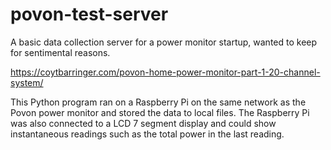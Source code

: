# povon-test-server

A basic data collection server for a power monitor startup, wanted to keep for sentimental reasons.

https://coytbarringer.com/povon-home-power-monitor-part-1-20-channel-system/

This Python program ran on a Raspberry Pi on the same network as the Povon power monitor and stored the data to local files.
The Raspberry Pi was also connected to a LCD 7 segment display and could show instantaneous readings such as the total power in the last reading.

